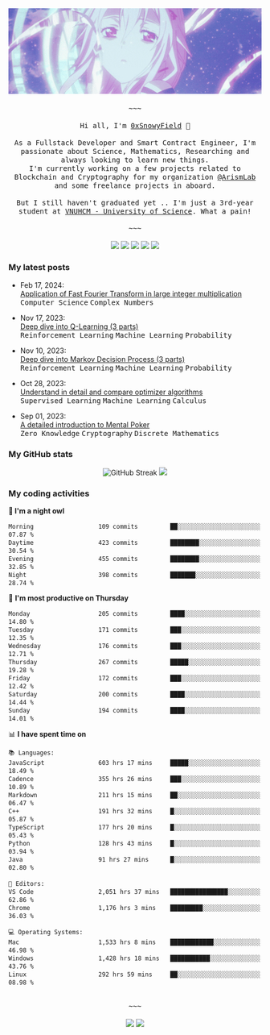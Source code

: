 <div align='center'>
<img src="./assets/banner.gif" alt="Banner" width="1000" />
  <samp>
    </br></br>~~~</br></br>
    Hi all, I'm <a href="https://snowyfield.me/">0xSnowyField</a> 🧸
    </br></br>
    As a Fullstack Developer and Smart Contract Engineer, I'm passionate about Science, Mathematics, Researching and always looking to learn new things.</br> I'm currently working on a few projects related to Blockchain and Cryptography for my organization <a href="https://github.com/ArismLab">@ArismLab</a> and some freelance projects in aboard.
    </br></br>
    But I still haven't graduated yet .. I'm just a 3rd-year student at <a href="https://en.hcmus.edu.vn/">VNUHCM - University of Science</a>. What a pain!
    </br></br>~~~</br></br>
  </samp>
  <a href = "https://wakatime.com/@SnowyField1906" target="_blank"><img src="https://img.shields.io/badge/-Wakatime-000000?style=for-the-badge&logo=wakatime&logoColor=white"></a>
  <a href="https://linkedin.com/in/NHThuan" target="_blank"><img src="https://img.shields.io/badge/-LinkedIn-0A66C2?style=for-the-badge&logo=linkedin&logoColor=white"></a>
  <a href="https://stackoverflow.com/users/17358240/snowyfield" target="_blank"><img src="https://img.shields.io/badge/StackOverflow-F58025?style=for-the-badge&logo=stackoverflow&logoColor=white" target="_blank"></a>
  <a href="https://facebook.com/SnowyField1906" target="_blank"><img src="https://img.shields.io/badge/-Facebook-0A66C2?style=for-the-badge&logo=facebook&logoColor=white"></a>
  <a href="https://x.com/SnowyField1906" target="_blank"><img src="https://img.shields.io/badge/-Twitter-000000?style=for-the-badge&logo=x&logoColor=white"></a>
</div>

### My latest posts

- Feb 17, 2024\: <br/>
  <a href="https://www.snowyfield.me/posts/ung-dung-fast-fourier-transform-trong-phep-nhan-so-nguyen-lon" target="_blank">Application of Fast Fourier Transform in large integer multiplication</a><br/>
  <kbd>Computer Science</kbd> <kbd>Complex Numbers</kbd>
  
- Nov 17, 2023\: <br/>
  <a href="https://www.snowyfield.me/posts/hieu-sau-ve-q-learning-phan-1" target="_blank">Deep dive into Q-Learning (3 parts)</a><br/>
  <kbd>Reinforcement Learning</kbd> <kbd>Machine Learning</kbd> <kbd>Probability</kbd>
  
- Nov 10, 2023\: <br/>
  <a href="https://www.snowyfield.me/posts/hieu-sau-ve-markov-decision-process-phan-1" target="_blank">Deep dive into Markov Decision Process (3 parts)</a><br/>
  <kbd>Reinforcement Learning</kbd> <kbd>Machine Learning</kbd> <kbd>Probability</kbd>
  
- Oct 28, 2023\: <br/>
  <a href="https://www.snowyfield.me/posts/tim-hieu-chi-tiet-va-so-sanh-cac-thuat-toan-optimizer" target="_blank">Understand in detail and compare optimizer algorithms</a><br/>
  <kbd>Supervised Learning</kbd> <kbd>Machine Learning</kbd> <kbd>Calculus</kbd>
  
- Sep 01, 2023\: <br/>
  <a href="https://www.snowyfield.me/posts/gioi-thieu-chi-tiet-ve-bai-toan-mental-poker" target="_blank">A detailed introduction to Mental Poker</a><br/>
  <kbd>Zero Knowledge</kbd> <kbd>Cryptography</kbd> <kbd>Discrete Mathematics</kbd>

### My GitHub stats

<div align="center">
  <img src="https://github-readme-streak-stats.herokuapp.com?user=SnowyFIeld1906&theme=swift&hide_border=true&date_format=M%20j%5B%2C%20Y%5D&card_width=1000" alt="GitHub Streak" />
  <img src='http://github-profile-summary-cards.vercel.app/api/cards/profile-details?username=SnowyFIeld1906&theme=swift' width='1000px'/>
</div>

### My coding activities

<!--START_SECTION:waka-->
**🦉 I'm a night owl** 

```text
Morning                  109 commits         ██░░░░░░░░░░░░░░░░░░░░░░░   07.87 % 
Daytime                  423 commits         ████████░░░░░░░░░░░░░░░░░   30.54 % 
Evening                  455 commits         ████████░░░░░░░░░░░░░░░░░   32.85 % 
Night                    398 commits         ███████░░░░░░░░░░░░░░░░░░   28.74 % 
```
📅 **I'm most productive on Thursday** 

```text
Monday                   205 commits         ████░░░░░░░░░░░░░░░░░░░░░   14.80 % 
Tuesday                  171 commits         ███░░░░░░░░░░░░░░░░░░░░░░   12.35 % 
Wednesday                176 commits         ███░░░░░░░░░░░░░░░░░░░░░░   12.71 % 
Thursday                 267 commits         █████░░░░░░░░░░░░░░░░░░░░   19.28 % 
Friday                   172 commits         ███░░░░░░░░░░░░░░░░░░░░░░   12.42 % 
Saturday                 200 commits         ████░░░░░░░░░░░░░░░░░░░░░   14.44 % 
Sunday                   194 commits         ████░░░░░░░░░░░░░░░░░░░░░   14.01 % 
```


📊 **I have spent time on** 

```text
📚 Languages: 
JavaScript               603 hrs 17 mins     █████░░░░░░░░░░░░░░░░░░░░   18.49 % 
Cadence                  355 hrs 26 mins     ███░░░░░░░░░░░░░░░░░░░░░░   10.89 % 
Markdown                 211 hrs 15 mins     ██░░░░░░░░░░░░░░░░░░░░░░░   06.47 % 
C++                      191 hrs 32 mins     █░░░░░░░░░░░░░░░░░░░░░░░░   05.87 % 
TypeScript               177 hrs 20 mins     █░░░░░░░░░░░░░░░░░░░░░░░░   05.43 % 
Python                   128 hrs 43 mins     █░░░░░░░░░░░░░░░░░░░░░░░░   03.94 % 
Java                     91 hrs 27 mins      █░░░░░░░░░░░░░░░░░░░░░░░░   02.80 % 

📑 Editors: 
VS Code                  2,051 hrs 37 mins   ████████████████░░░░░░░░░   62.86 % 
Chrome                   1,176 hrs 3 mins    █████████░░░░░░░░░░░░░░░░   36.03 % 

💻 Operating Systems: 
Mac                      1,533 hrs 8 mins    ████████████░░░░░░░░░░░░░   46.98 % 
Windows                  1,428 hrs 18 mins   ███████████░░░░░░░░░░░░░░   43.76 % 
Linux                    292 hrs 59 mins     ██░░░░░░░░░░░░░░░░░░░░░░░   08.98 % 
```

<div align='center'><samp></br>~~~</br></br></samp><img src='http://img.shields.io/badge/3.3%20thousand%20coding%20hours-black?style=for-the-badge' /> <img src='https://img.shields.io/badge/3.6%20million%20lines%20of%20code-black?style=for-the-badge' /></div>


<!--END_SECTION:waka-->
